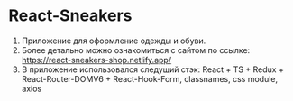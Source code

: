# React-Sneakers

1. Приложение для оформление одежды и обуви.
2. Более детально можно ознакомиться с сайтом по ссылке: https://react-sneakers-shop.netlify.app/
3. В приложение использовался следущий стэк: React + TS + Redux + React-Router-DOMV6 + React-Hook-Form, classnames, css module, axios
